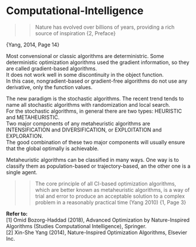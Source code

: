 # Computational-Intelligence  

 
  
>>Nature has evolved over billions of years, providing a rich source of inspiration {2, Preface}

{Yang, 2014, Page 14}  
  
Most convensional or classic algorithms are deterministric. Some deterministic optimization algorithms used the gradient information, so they are called gradient-based algorithms.  
It does not work well in some discontinuity in the object function.  
In this case, nongradient-based or gradient-free algorithms do not use any derivative, only the function values.  

The new paradigm is the stochastic algorithms. The recent trend tends to name all stochastic algorithms with randomization and local search.  
For the stochastic algorithms, in general there are two types: HEURISTIC and METAHEURISTIC.  
Two major components of any metaheuristic algorithms are INTENSIFICATION and DIVERSIFICATION, or EXPLOITATION and EXPLORATION.  
The good combination of these two major components will usually ensure that the global optimally is achievable.  

Metaheuristic algorithms can be classified in many ways. One way is to classify them as population-based or trajectory-based, an the other one is a single agent.  

>>The core principle of all CI-based optimization algorithms, which are better known as metaheuristic algorithms, is a way of trial and error to produce an acceptable solution to a complex problem in a reasonably practical time (Yang 2010) {1, Page 3}

  
**Refer to:**  
[1] Omid Bozorg-Haddad (2018), Advanced Optimization by Nature-Inspired Algorithms (Studies Computational Intelligence), Springer.  
[2] Xin-She Yang (2014), Nature-Inspired Optimization Algorithms, Elsevier Inc.

